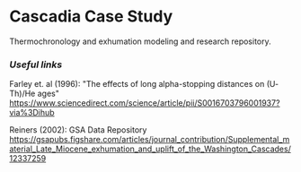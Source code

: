 # Cascadia Case Study

Thermochronology and exhumation modeling and research repository. 

### *Useful links*

Farley et. al (1996): "The effects of long alpha-stopping distances on (U‐Th)/He ages"
https://www.sciencedirect.com/science/article/pii/S0016703796001937?via%3Dihub

Reiners (2002): GSA Data Repository 
https://gsapubs.figshare.com/articles/journal_contribution/Supplemental_material_Late_Miocene_exhumation_and_uplift_of_the_Washington_Cascades/12337259 


